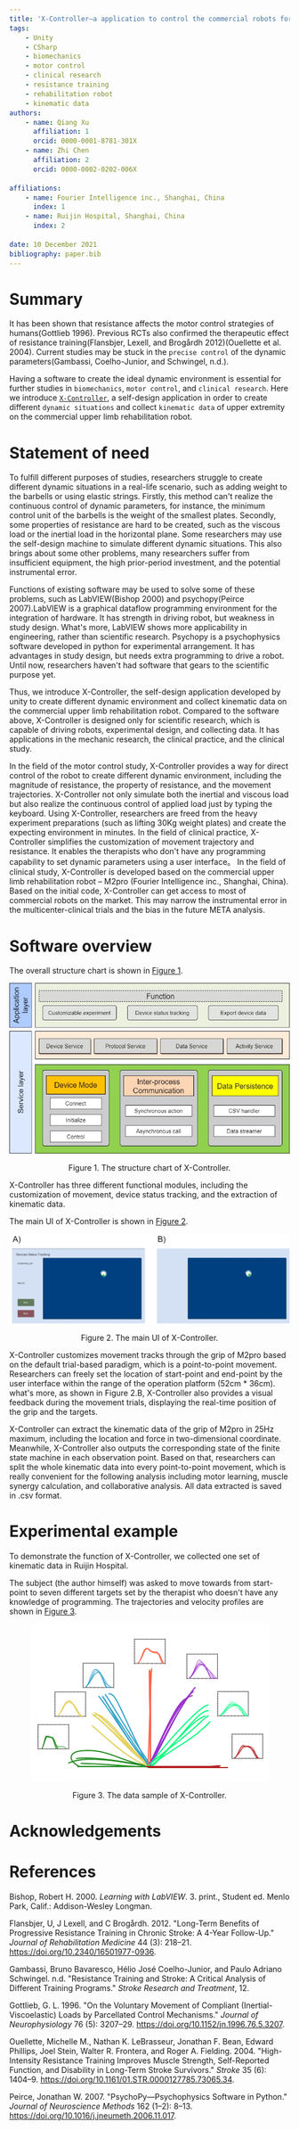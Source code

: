 ```yaml
---
title: 'X-Controller–a application to control the commercial robots for mechanic research'
tags:
    - Unity
    - CSharp
    - biomechanics
    - motor control
    - clinical research
    - resistance training
    - rehabilitation robot
    - kinematic data
authors:
    - name: Qiang Xu
      affiliation: 1
      orcid: 0000-0001-8781-301X
    - name: Zhi Chen
      affiliation: 2
      orcid: 0000-0002-0202-006X

affiliations:
    - name: Fourier Intelligence inc., Shanghai, China
      index: 1
    - name: Ruijin Hospital, Shanghai, China
      index: 2

date: 10 December 2021
bibliography: paper.bib
---
```


# Summary

It has been shown that resistance affects the motor control strategies of humans(Gottlieb 1996). Previous RCTs also confirmed the therapeutic effect of resistance training(Flansbjer, Lexell, and Brogårdh 2012)(Ouellette et al. 2004). Current studies may be stuck in the ```precise control``` of the dynamic parameters(Gambassi, Coelho-Junior, and Schwingel, n.d.).

Having a software to create the ideal dynamic environment is essential for further studies in ```biomechanics```, ```motor control```, and ```clinical research```. Here we introduce [`X-Controller`](https://github.com/Rehablab/X-Controller), a self-design application in order to create different ```dynamic situations``` and collect ```kinematic data``` of upper extremity on the commercial upper limb rehabilitation robot.

# Statement of need

To fulfill different purposes of studies, researchers struggle to create different dynamic situations in a real-life scenario, such as adding weight to the barbells or using elastic strings. Firstly, this method can&#39;t realize the continuous control of dynamic parameters, for instance, the minimum control unit of the barbells is the weight of the smallest plates. Secondly, some properties of resistance are hard to be created, such as the viscous load or the inertial load in the horizontal plane. Some researchers may use the self-design machine to simulate different dynamic situations. This also brings about some other problems, many researchers suffer from insufficient equipment, the high prior-period investment, and the potential instrumental error.

Functions of existing software may be used to solve some of these problems, such as LabVIEW(Bishop 2000) and psychopy(Peirce 2007).LabVIEW is a graphical dataflow programming environment for the integration of hardware. It has strength in driving robot, but weakness in study design. What&#39;s more, LabVIEW shows more applicability in engineering, rather than scientific research. Psychopy is a psychophysics software developed in python for experimental arrangement. It has advantages in study design, but needs extra programming to drive a robot. Until now, researchers haven&#39;t had software that gears to the scientific purpose yet.

Thus, we introduce X-Controller, the self-design application developed by unity to create different dynamic environment and collect kinematic data on the commercial upper limb rehabilitation robot. Compared to the software above, X-Controller is designed only for scientific research, which is capable of driving robots, experimental design, and collecting data. It has applications in the mechanic research, the clinical practice, and the clinical study.

In the field of the motor control study, X-Controller provides a way for direct control of the robot to create different dynamic environment, including the magnitude of resistance, the property of resistance, and the movement trajectories. X-Controller not only simulate both the inertial and viscous load but also realize the continuous control of applied load just by typing the keyboard. Using X-Controller, researchers are freed from the heavy experiment preparations (such as lifting 30Kg weight plates) and create the expecting environment in minutes. In the field of clinical practice, X-Controller simplifies the customization of movement trajectory and resistance. It enables the therapists who don&#39;t have any programming capability to set dynamic parameters using a user interface。 In the field of clinical study, X-Controller is developed based on the commercial upper limb rehabilitation robot – M2pro (Fourier Intelligence inc., Shanghai, China). Based on the initial code, X-Controller can get access to most of commercial robots on the market. This may narrow the instrumental error in the multicenter-clinical trials and the bias in the future META analysis.

# Software overview

The overall structure chart is shown in [Figure 1](#refer-anchor-1).

<div id="refer-anchor-1" align=center><img src="./StructureDiagram.jpg" /></div>

<p align="center">Figure 1. The structure chart of X-Controller.</p>

X-Controller has three different functional modules, including the customization of movement, device status tracking, and the extraction of kinematic data.

The main UI of X-Controller is shown in [Figure 2](#refer-anchor-2).

<div id="refer-anchor-2" align=center><img src="./MainUI.jpg" /></div>

<p align="center">Figure 2. The main UI of X-Controller.</p>

X-Controller customizes movement tracks through the grip of M2pro based on the default trial-based paradigm, which is a point-to-point movement. Researchers can freely set the location of start-point and end-point by the user interface within the range of the operation platform (52cm \* 36cm). what&#39;s more, as shown in Figure 2.B, X-Controller also provides a visual feedback during the movement trials, displaying the real-time position of the grip and the targets.

X-Controller can extract the kinematic data of the grip of M2pro in 25Hz maximum, including the location and force in two-dimensional coordinate. Meanwhile, X-Controller also outputs the corresponding state of the finite state machine in each observation point. Based on that, researchers can split the whole kinematic data into every point-to-point movement, which is really convenient for the following analysis including motor learning, muscle synergy calculation, and collaborative analysis. All data extracted is saved in .csv format.

# Experimental example

To demonstrate the function of X-Controller, we collected one set of kinematic data in Ruijin Hospital.

The subject (the author himself) was asked to move towards from start-point to seven different targets set by the therapist who doesn&#39;t have any knowledge of programming. The trajectories and velocity profiles are shown in [Figure 3](#refer-anchor-3).

<div id="refer-anchor-3" align=center><img src="./DataSample.png" /></div>

<p align="center">Figure 3. The data sample of X-Controller.</p>

# Acknowledgements

# References

Bishop, Robert H. 2000. _Learning with LabVIEW_. 3. print., Student ed. Menlo Park, Calif.: Addison-Wesley Longman.

Flansbjer, U, J Lexell, and C Brogårdh. 2012. &quot;Long-Term Benefits of Progressive Resistance Training in Chronic Stroke: A 4-Year Follow-Up.&quot; _Journal of Rehabilitation Medicine_ 44 (3): 218–21. <https://doi.org/10.2340/16501977-0936>.

Gambassi, Bruno Bavaresco, Hélio José Coelho-Junior, and Paulo Adriano Schwingel. n.d. &quot;Resistance Training and Stroke: A Critical Analysis of Different Training Programs.&quot; _Stroke Research and Treatment_, 12.

Gottlieb, G. L. 1996. &quot;On the Voluntary Movement of Compliant (Inertial-Viscoelastic) Loads by Parcellated Control Mechanisms.&quot; _Journal of Neurophysiology_ 76 (5): 3207–29. <https://doi.org/10.1152/jn.1996.76.5.3207>.

Ouellette, Michelle M., Nathan K. LeBrasseur, Jonathan F. Bean, Edward Phillips, Joel Stein, Walter R. Frontera, and Roger A. Fielding. 2004. &quot;High-Intensity Resistance Training Improves Muscle Strength, Self-Reported Function, and Disability in Long-Term Stroke Survivors.&quot; _Stroke_ 35 (6): 1404–9. <https://doi.org/10.1161/01.STR.0000127785.73065.34>.

Peirce, Jonathan W. 2007. &quot;PsychoPy—Psychophysics Software in Python.&quot; _Journal of Neuroscience Methods_ 162 (1–2): 8–13. <https://doi.org/10.1016/j.jneumeth.2006.11.017>.
